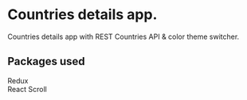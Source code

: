 # Countries details app.

Countries details app with REST Countries API & color theme switcher.

## Packages used

Redux<br>
React Scroll<br>
